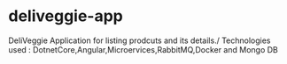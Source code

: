 # deliveggie-app
DeliVeggie Application for listing prodcuts and its details./
Technologies used : DotnetCore,Angular,Microervices,RabbitMQ,Docker and Mongo DB

